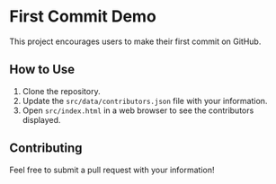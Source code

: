 # First Commit Demo

This project encourages users to make their first commit on GitHub.

## How to Use

1. Clone the repository.
2. Update the `src/data/contributors.json` file with your information.
3. Open `src/index.html` in a web browser to see the contributors displayed.

## Contributing

Feel free to submit a pull request with your information!